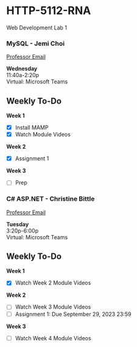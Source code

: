 # HTTP-5112-RNA

Web Development Lab 1

### MySQL - Jemi Choi

[Professor Email](mailto:jemi.choi@humber.ca)

**Wednesday**  
11:40a-2:20p  
Virtual: Microsoft Teams

## Weekly To-Do

**Week 1**
- [x] Install MAMP
- [x] Watch Module Videos

**Week 2**
- [x] Assignment 1

**Week 3**
- [ ] Prep


### C# ASP.NET - Christine Bittle

[Professor Email](mailto:christine.bittle@humber.ca)

**Tuesday**  
3:20p-6:00p  
Virtual: Microsoft Teams

## Weekly To-Do

**Week 1**
- [x] Watch Week 2 Module Videos

**Week 2**
- [ ] Watch Week 3 Module Videos
- [ ] Assignment 1: Due September 29, 2023 23:59

**Week 3**
- [ ] Watch Week 4 Module Videos